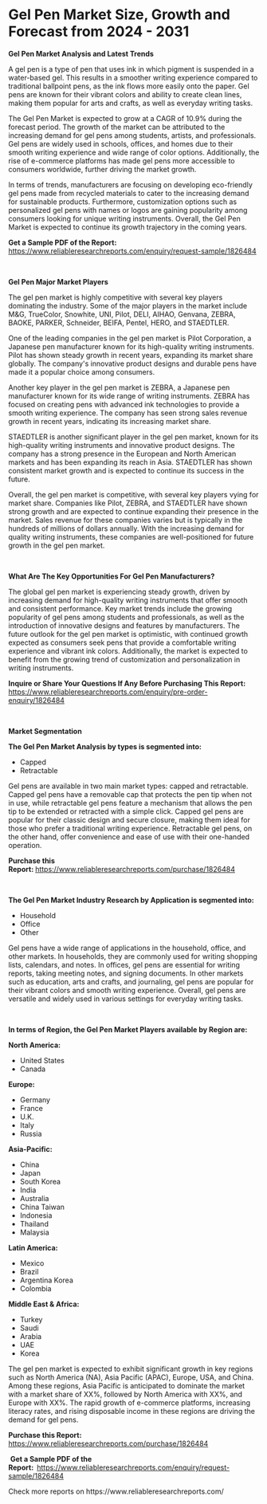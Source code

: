 <p><h1>Gel Pen Market Size, Growth and Forecast from 2024 - 2031</h1></p><p><strong>Gel Pen Market Analysis and Latest Trends</strong></p>
<p><p>A gel pen is a type of pen that uses ink in which pigment is suspended in a water-based gel. This results in a smoother writing experience compared to traditional ballpoint pens, as the ink flows more easily onto the paper. Gel pens are known for their vibrant colors and ability to create clean lines, making them popular for arts and crafts, as well as everyday writing tasks.</p><p>The Gel Pen Market is expected to grow at a CAGR of 10.9% during the forecast period. The growth of the market can be attributed to the increasing demand for gel pens among students, artists, and professionals. Gel pens are widely used in schools, offices, and homes due to their smooth writing experience and wide range of color options. Additionally, the rise of e-commerce platforms has made gel pens more accessible to consumers worldwide, further driving the market growth.</p><p>In terms of trends, manufacturers are focusing on developing eco-friendly gel pens made from recycled materials to cater to the increasing demand for sustainable products. Furthermore, customization options such as personalized gel pens with names or logos are gaining popularity among consumers looking for unique writing instruments. Overall, the Gel Pen Market is expected to continue its growth trajectory in the coming years.</p></p>
<p><strong>Get a Sample PDF of the Report:&nbsp;</strong> <a href="https://www.reliableresearchreports.com/enquiry/request-sample/1826484">https://www.reliableresearchreports.com/enquiry/request-sample/1826484</a></p>
<p>&nbsp;</p>
<p><strong>Gel Pen Major Market Players</strong></p>
<p><p>The gel pen market is highly competitive with several key players dominating the industry. Some of the major players in the market include M&G, TrueColor, Snowhite, UNI, Pilot, DELI, AIHAO, Genvana, ZEBRA, BAOKE, PARKER, Schneider, BEIFA, Pentel, HERO, and STAEDTLER.</p><p>One of the leading companies in the gel pen market is Pilot Corporation, a Japanese pen manufacturer known for its high-quality writing instruments. Pilot has shown steady growth in recent years, expanding its market share globally. The company's innovative product designs and durable pens have made it a popular choice among consumers.</p><p>Another key player in the gel pen market is ZEBRA, a Japanese pen manufacturer known for its wide range of writing instruments. ZEBRA has focused on creating pens with advanced ink technologies to provide a smooth writing experience. The company has seen strong sales revenue growth in recent years, indicating its increasing market share.</p><p>STAEDTLER is another significant player in the gel pen market, known for its high-quality writing instruments and innovative product designs. The company has a strong presence in the European and North American markets and has been expanding its reach in Asia. STAEDTLER has shown consistent market growth and is expected to continue its success in the future.</p><p>Overall, the gel pen market is competitive, with several key players vying for market share. Companies like Pilot, ZEBRA, and STAEDTLER have shown strong growth and are expected to continue expanding their presence in the market. Sales revenue for these companies varies but is typically in the hundreds of millions of dollars annually. With the increasing demand for quality writing instruments, these companies are well-positioned for future growth in the gel pen market.</p></p>
<p>&nbsp;</p>
<p><strong>What Are The Key Opportunities For Gel Pen Manufacturers?</strong></p>
<p><p>The global gel pen market is experiencing steady growth, driven by increasing demand for high-quality writing instruments that offer smooth and consistent performance. Key market trends include the growing popularity of gel pens among students and professionals, as well as the introduction of innovative designs and features by manufacturers. The future outlook for the gel pen market is optimistic, with continued growth expected as consumers seek pens that provide a comfortable writing experience and vibrant ink colors. Additionally, the market is expected to benefit from the growing trend of customization and personalization in writing instruments.</p></p>
<p><strong>Inquire or Share Your Questions If Any Before Purchasing This Report:</strong> <a href="https://www.reliableresearchreports.com/enquiry/pre-order-enquiry/1826484">https://www.reliableresearchreports.com/enquiry/pre-order-enquiry/1826484</a></p>
<p>&nbsp;</p>
<p><strong>Market Segmentation</strong></p>
<p><strong>The Gel Pen Market Analysis by types is segmented into:</strong></p>
<p><ul><li>Capped</li><li>Retractable</li></ul></p>
<p><p>Gel pens are available in two main market types: capped and retractable. Capped gel pens have a removable cap that protects the pen tip when not in use, while retractable gel pens feature a mechanism that allows the pen tip to be extended or retracted with a simple click. Capped gel pens are popular for their classic design and secure closure, making them ideal for those who prefer a traditional writing experience. Retractable gel pens, on the other hand, offer convenience and ease of use with their one-handed operation.</p></p>
<p><strong>Purchase this Report:&nbsp;</strong><a href="https://www.reliableresearchreports.com/purchase/1826484">https://www.reliableresearchreports.com/purchase/1826484</a></p>
<p>&nbsp;</p>
<p><strong>The Gel Pen Market Industry Research by Application is segmented into:</strong></p>
<p><ul><li>Household</li><li>Office</li><li>Other</li></ul></p>
<p><p>Gel pens have a wide range of applications in the household, office, and other markets. In households, they are commonly used for writing shopping lists, calendars, and notes. In offices, gel pens are essential for writing reports, taking meeting notes, and signing documents. In other markets such as education, arts and crafts, and journaling, gel pens are popular for their vibrant colors and smooth writing experience. Overall, gel pens are versatile and widely used in various settings for everyday writing tasks.</p></p>
<p>&nbsp;</p>
<p><strong>In terms of Region, the Gel Pen Market Players available by Region are:</strong></p>
<p>
    <p> <strong> North America: </strong>
        <ul>
            <li>United States</li>
            <li>Canada</li>
        </ul>
        </p> 
    <p> <strong> Europe: </strong>
        <ul>
            <li>Germany</li>
            <li>France</li>
            <li>U.K.</li>
            <li>Italy</li>
            <li>Russia</li>
        </ul>
        </p> 
    <p> <strong> Asia-Pacific: </strong>
        <ul>
            <li>China</li>
            <li>Japan</li>
            <li>South Korea</li>
            <li>India</li>
            <li>Australia</li>
            <li>China Taiwan</li>
            <li>Indonesia</li>
            <li>Thailand</li>
            <li>Malaysia</li>
        </ul>
        </p> 
    <p> <strong> Latin America: </strong>
        <ul>
            <li>Mexico</li>
            <li>Brazil</li>
            <li>Argentina Korea</li>
            <li>Colombia</li>
        </ul>
        </p> 
    <p> <strong> Middle East & Africa: </strong>
        <ul>
            <li>Turkey</li>
            <li>Saudi</li>
            <li>Arabia</li>
            <li>UAE</li>
            <li>Korea</li>
        </ul>
    </p>
    </p>
<p><p>The gel pen market is expected to exhibit significant growth in key regions such as North America (NA), Asia Pacific (APAC), Europe, USA, and China. Among these regions, Asia Pacific is anticipated to dominate the market with a market share of XX%, followed by North America with XX%, and Europe with XX%. The rapid growth of e-commerce platforms, increasing literacy rates, and rising disposable income in these regions are driving the demand for gel pens.</p></p>
<p><strong>Purchase this Report: </strong><a href="https://www.reliableresearchreports.com/purchase/1826484">https://www.reliableresearchreports.com/purchase/1826484</a></p>
<p>&nbsp;<strong>Get a Sample PDF of the Report:&nbsp;&nbsp;</strong><a href="https://www.reliableresearchreports.com/enquiry/request-sample/1826484">https://www.reliableresearchreports.com/enquiry/request-sample/1826484</a></p>
<p><strong></strong></p>
<p>Check more reports on https://www.reliableresearchreports.com/</p>